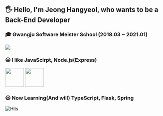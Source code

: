 ## 🖐 Hello, I'm Jeong Hangyeol, who wants to be a Back-End Developer
### 🎓 Gwangju Software Meister School (2018.03 ~ 2021.01)

[![](https://github-readme-stats.vercel.app/api?username=hangyeol0531&show_icons=true&hide_border=true)]((https://github.com/hangyeol0531))
 
### 😀 I like JavaScirpt, Node.js(Express)<br>
<img width = "60" height = "60" src = "https://user-images.githubusercontent.com/41174265/99874026-c081a280-2c27-11eb-9351-14df28c5bf22.png">
<img width = "60" height = "60" src = "https://user-images.githubusercontent.com/41174265/99874051-f45cc800-2c27-11eb-81a0-77350968c1c5.png"><br>

### 😃 Now Learning(And will) TypeScript, Flask, Spring <br>
![Hits](https://hits.seeyoufarm.com/api/count/incr/badge.svg?url=https%3A%2F%2Fgithub.com%2Fhangyeol0531&count_bg=%2379C83D&title_bg=%23555555&icon=&icon_color=%23E7E7E7&title=hits&edge_flat=false)
